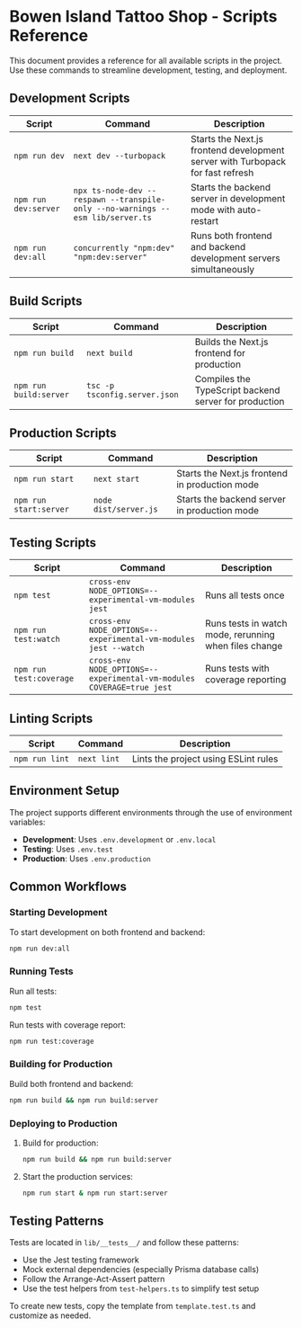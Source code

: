 # Bowen Island Tattoo Shop - Scripts Reference

This document provides a reference for all available scripts in the project. Use these commands to streamline development, testing, and deployment.

## Development Scripts

| Script | Command | Description |
|--------|---------|-------------|
| `npm run dev` | `next dev --turbopack` | Starts the Next.js frontend development server with Turbopack for fast refresh |
| `npm run dev:server` | `npx ts-node-dev --respawn --transpile-only --no-warnings --esm lib/server.ts` | Starts the backend server in development mode with auto-restart |
| `npm run dev:all` | `concurrently "npm:dev" "npm:dev:server"` | Runs both frontend and backend development servers simultaneously |

## Build Scripts

| Script | Command | Description |
|--------|---------|-------------|
| `npm run build` | `next build` | Builds the Next.js frontend for production |
| `npm run build:server` | `tsc -p tsconfig.server.json` | Compiles the TypeScript backend server for production |

## Production Scripts

| Script | Command | Description |
|--------|---------|-------------|
| `npm run start` | `next start` | Starts the Next.js frontend in production mode |
| `npm run start:server` | `node dist/server.js` | Starts the backend server in production mode |

## Testing Scripts

| Script | Command | Description |
|--------|---------|-------------|
| `npm test` | `cross-env NODE_OPTIONS=--experimental-vm-modules jest` | Runs all tests once |
| `npm run test:watch` | `cross-env NODE_OPTIONS=--experimental-vm-modules jest --watch` | Runs tests in watch mode, rerunning when files change |
| `npm run test:coverage` | `cross-env NODE_OPTIONS=--experimental-vm-modules COVERAGE=true jest` | Runs tests with coverage reporting |

## Linting Scripts

| Script | Command | Description |
|--------|---------|-------------|
| `npm run lint` | `next lint` | Lints the project using ESLint rules |

## Environment Setup

The project supports different environments through the use of environment variables:

- **Development**: Uses `.env.development` or `.env.local`
- **Testing**: Uses `.env.test`
- **Production**: Uses `.env.production`

## Common Workflows

### Starting Development

To start development on both frontend and backend:

```bash
npm run dev:all
```

### Running Tests

Run all tests:

```bash
npm test
```

Run tests with coverage report:

```bash
npm run test:coverage
```

### Building for Production

Build both frontend and backend:

```bash
npm run build && npm run build:server
```

### Deploying to Production

1. Build for production:
   ```bash
   npm run build && npm run build:server
   ```

2. Start the production services:
   ```bash
   npm run start & npm run start:server
   ```

## Testing Patterns

Tests are located in `lib/__tests__/` and follow these patterns:

- Use the Jest testing framework
- Mock external dependencies (especially Prisma database calls)
- Follow the Arrange-Act-Assert pattern
- Use the test helpers from `test-helpers.ts` to simplify test setup

To create new tests, copy the template from `template.test.ts` and customize as needed. 